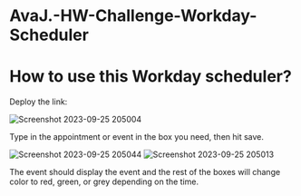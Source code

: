 # AvaJ.-HW-Challenge-Workday-Scheduler

# How to use this Workday scheduler?

Deploy the link:

![Screenshot 2023-09-25 205004](https://github.com/afj511/AvaJ.-HW-Challenge-Workday-Scheduler/assets/143137596/4723f04e-53e0-4dcc-8c0b-6bfd6259ccba)

Type in the appointment or event in the box you need, then hit save.

![Screenshot 2023-09-25 205044](https://github.com/afj511/AvaJ.-HW-Challenge-Workday-Scheduler/assets/143137596/70e133f7-523b-4950-9451-0a35716d5d5c)
![Screenshot 2023-09-25 205013](https://github.com/afj511/AvaJ.-HW-Challenge-Workday-Scheduler/assets/143137596/90fbf3f6-1e0d-48e5-a8aa-df46f8baef11)

The event should display the event and the rest of the boxes will change color to red, green, or grey depending on the time.

